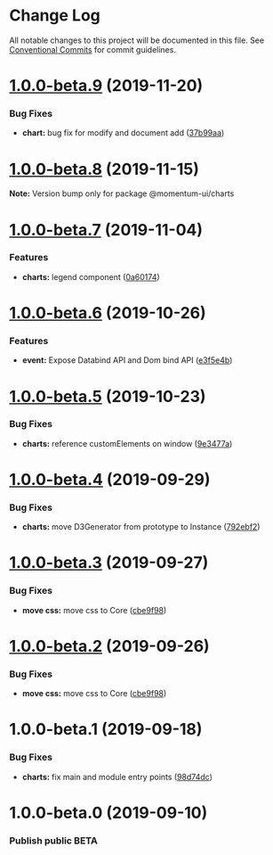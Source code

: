 # Change Log

All notable changes to this project will be documented in this file.
See [Conventional Commits](https://conventionalcommits.org) for commit guidelines.

# [1.0.0-beta.9](https://github.com/momentum-design/momentum-ui/compare/@momentum-ui/charts@1.0.0-beta.8...@momentum-ui/charts@1.0.0-beta.9) (2019-11-20)


### Bug Fixes

* **chart:** bug fix for modify and document add ([37b99aa](https://github.com/momentum-design/momentum-ui/commit/37b99aa))





# [1.0.0-beta.8](https://github.com/momentum-design/momentum-ui/compare/@momentum-ui/charts@1.0.0-beta.7...@momentum-ui/charts@1.0.0-beta.8) (2019-11-15)

**Note:** Version bump only for package @momentum-ui/charts





# [1.0.0-beta.7](https://github.com/momentum-design/momentum-ui/compare/@momentum-ui/charts@1.0.0-beta.6...@momentum-ui/charts@1.0.0-beta.7) (2019-11-04)


### Features

* **charts:** legend component ([0a60174](https://github.com/momentum-design/momentum-ui/commit/0a60174))





# [1.0.0-beta.6](https://github.com/momentum-design/momentum-ui/compare/@momentum-ui/charts@1.0.0-beta.5...@momentum-ui/charts@1.0.0-beta.6) (2019-10-26)


### Features

* **event:** Expose Databind API and Dom bind API ([e3f5e4b](https://github.com/momentum-design/momentum-ui/commit/e3f5e4b))





# [1.0.0-beta.5](https://github.com/momentum-design/momentum-ui/compare/@momentum-ui/charts@1.0.0-beta.4...@momentum-ui/charts@1.0.0-beta.5) (2019-10-23)


### Bug Fixes

* **charts:** reference customElements on window ([9e3477a](https://github.com/momentum-design/momentum-ui/commit/9e3477a))





# [1.0.0-beta.4](https://github.com/momentum-design/momentum-ui/compare/@momentum-ui/charts@1.0.0-beta.3...@momentum-ui/charts@1.0.0-beta.4) (2019-09-29)


### Bug Fixes

* **charts:** move D3Generator from prototype to Instance ([792ebf2](https://github.com/momentum-design/momentum-ui/commit/792ebf2))





# [1.0.0-beta.3](https://github.com/momentum-design/momentum-ui/compare/@momentum-ui/charts@1.0.0-beta.1...@momentum-ui/charts@1.0.0-beta.3) (2019-09-27)


### Bug Fixes

* **move css:** move css to Core ([cbe9f98](https://github.com/momentum-design/momentum-ui/commit/cbe9f98))





# [1.0.0-beta.2](https://github.com/momentum-design/momentum-ui/compare/@momentum-ui/charts@1.0.0-beta.1...@momentum-ui/charts@1.0.0-beta.2) (2019-09-26)


### Bug Fixes

* **move css:** move css to Core ([cbe9f98](https://github.com/momentum-design/momentum-ui/commit/cbe9f98))





# 1.0.0-beta.1 (2019-09-18)


### Bug Fixes

* **charts:** fix main and module entry points ([98d74dc](https://github.com/momentum-design/momentum-ui/commit/98d74dc))





# 1.0.0-beta.0 (2019-09-10)

### Publish public BETA

